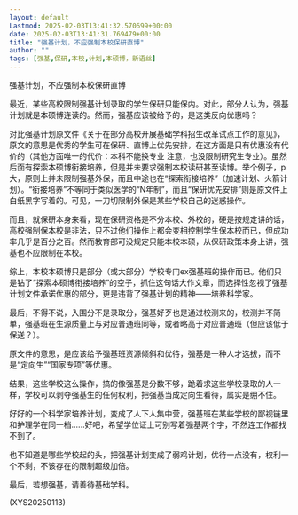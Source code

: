 ```yaml
---
layout: default
Lastmod: 2025-02-03T13:41:32.570699+00:00
date: 2025-02-03T13:41:31.769479+00:00
title: "强基计划，不应强制本校保研直博"
author: ""
tags: [强基,保研,本校,计划,本硕博，新语丝]
---
```


强基计划，不应强制本校保研直博

最近，某些高校限制强基计划录取的学生保研只能保内。对此，部分人认为，强基计划就是本硕博连读的。然而，强基应该被给予的，是这类反向优惠吗？

对比强基计划原文件《关于在部分高校开展基础学科招生改革试点工作的意见》，原文的意思是优秀的学生可在保研、直博上优先安排，在这方面是只有优惠没有代价的（其他方面唯一的代价：本科不能换专业 注意，也没限制研究生专业）。虽然后面有探索本硕博衔接培养，但是并未要求强制本校读研甚至读博。举个例子，p大，原则上并未限制强基外保，而且中途也在“探索衔接培养”（加速计划、火箭计划）。“衔接培养”不等同于类似医学的“N年制”，而且“保研优先安排”则是原文件上白纸黑字写着的。可见，一刀切限制外保是某些学校自己的迷惑操作。

而且，就保研本身来看，现在保研资格是不分本校、外校的，硬是按规定讲的话，高校强制保本校是非法，只不过他们操作上都会变相控制学生保本校而已，但成功率几乎是百分之百。然而教育部可没规定只能本校本硕，从保研政策本身上讲，强基也不应限制在本校。

综上，本校本硕博只是部分（或大部分）学校专门ex强基班的操作而已。他们只是钻了“探索本硕博衔接培养”的空子，抓住这句话大作文章，而选择性忽视了强基计划文件承诺优惠的部分，更是违背了强基计划的精神——培养科学家。

最后，不得不说，入围分不是录取分，强基好歹也是通过校测来的，校测并不简单，强基班在生源质量上与对应普通班同等，或者略高于对应普通班（但应该低于保送？）。

原文件的意思，是应该给予强基班资源倾斜和优待，强基是一种人才选拔，而不是“定向生”“国家专项”等优惠。

结果，这些学校这么操作，搞的像强基是分数不够，跪着求这些学校录取的人一样，学校可以剥夺强基生的任何权利，把强基当成定向生看待，属实是绷不住。

好好的一个科学家培养计划，变成了人下人集中营，强基班在某些学校的鄙视链里和护理学在同一档......好吧，希望学位证上可别写着强基两个字，不然连工作都找不到了。

也不知道是哪些学校起的头，把强基计划变成了弱鸡计划，优待一点没有，权利一个不剩，不该存在的限制超级加倍。

最后，若想强基，请善待基础学科。

(XYS20250113)

